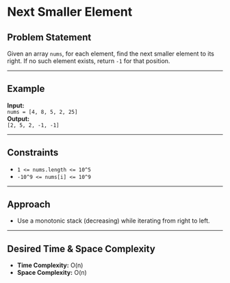 # Next Smaller Element

## Problem Statement

Given an array `nums`, for each element, find the next smaller element to its right. If no such element exists, return `-1` for that position.

---

## Example

**Input:**  
`nums = [4, 8, 5, 2, 25]`  
**Output:**  
`[2, 5, 2, -1, -1]`

---

## Constraints

- `1 <= nums.length <= 10^5`
- `-10^9 <= nums[i] <= 10^9`

---

## Approach

- Use a monotonic stack (decreasing) while iterating from right to left.

---

## Desired Time & Space Complexity

- **Time Complexity:** O(n)
- **Space Complexity:** O(n)
